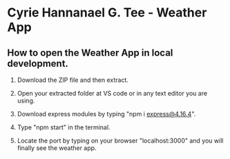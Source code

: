 # Cyrie Hannanael G. Tee - Weather App

## How to open the Weather App in local development.

1. Download the ZIP file and then extract.

2. Open your extracted folder at VS code or in any text editor you are using. 

3. Download express modules by typing "npm i express@4.16.4".
    
4. Type "npm start" in the terminal.
  
5. Locate the port by typing on your browser "localhost:3000" and you will finally see the weather app.
